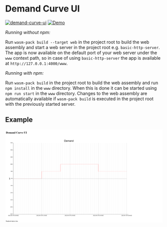 # Demand Curve UI

[![demand-curve-ui](https://github.com/Alwaysgone/demand-curve-ui/actions/workflows/pipeline.yml/badge.svg?branch=master)](https://github.com/Alwaysgone/demand-curve-ui/actions/workflows/pipeline.yml) [![Demo](https://img.shields.io/badge/Demo-blue)](https://alwaysgone.github.io/demand-curve-ui/www/)

*Running without npm:*

Run `wasm-pack build --target web` in the project root to build the web assembly and start a web server in the project root e.g. `basic-http-server`. The app is now available on the default port of your web server under the `www` context path, so in case of using `basic-http-server` the app is available at `http://127.0.0.1:4000/www`.

*Running with npm:*

Run `wasm-pack build` in the project root to build the web assembly and run `npm install` in the `www` directory. When this is done it can be started using `npm run start` in the  `www` directory.
Changes to the web assembly are automatically available if `wasm-pack build` is executed in the project root with the previously started server.

## Example

![Example Demand Curve](/img/example_demand_curve.png)
